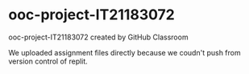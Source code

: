 # ooc-project-IT21183072
ooc-project-IT21183072 created by GitHub Classroom

We uploaded assignment files directly because we coudn't push from version control of replit.

